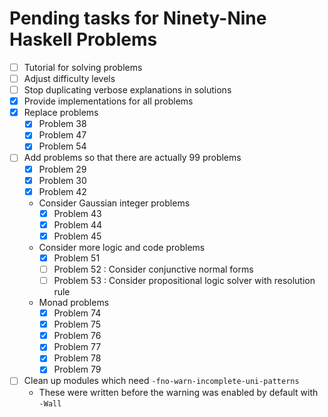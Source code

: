# Pending tasks for Ninety-Nine Haskell Problems

*   [ ] Tutorial for solving problems
*   [ ] Adjust difficulty levels
*   [ ] Stop duplicating verbose explanations in solutions
*   [x] Provide implementations for all problems
*   [x] Replace problems
    *   [x] Problem 38
    *   [x] Problem 47
    *   [x] Problem 54
*   [ ] Add problems so that there are actually 99 problems
    *   [x] Problem 29
    *   [x] Problem 30
    *   [x] Problem 42
    *   Consider Gaussian integer problems
        *   [x] Problem 43
        *   [x] Problem 44
        *   [x] Problem 45
    *   Consider more logic and code problems
        *   [x] Problem 51
        *   [ ] Problem 52 : Consider conjunctive normal forms
        *   [ ] Problem 53 : Consider propositional logic solver with resolution rule
    *   Monad problems
        *   [x] Problem 74
        *   [x] Problem 75
        *   [x] Problem 76
        *   [x] Problem 77
        *   [x] Problem 78
        *   [x] Problem 79
*   [ ] Clean up modules which need `-fno-warn-incomplete-uni-patterns`
    *    These were written before the warning was enabled by default with `-Wall`
